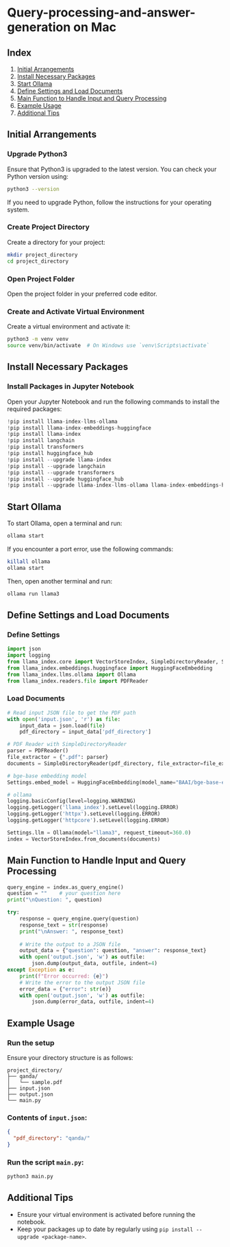 # Query-processing-and-answer-generation on Mac

## Index
1. [Initial Arrangements](#initial-arrangements)
2. [Install Necessary Packages](#install-necessary-packages)
3. [Start Ollama](#start-ollama)
4. [Define Settings and Load Documents](#define-settings-and-load-documents)
5. [Main Function to Handle Input and Query Processing](#main-function-to-handle-input-and-query-processing)
6. [Example Usage](#example-usage)
7. [Additional Tips](#additional-tips)

## Initial Arrangements

### Upgrade Python3
Ensure that Python3 is upgraded to the latest version. You can check your Python version using:

```bash
python3 --version
```

If you need to upgrade Python, follow the instructions for your operating system.

### Create Project Directory
Create a directory for your project:

```bash
mkdir project_directory
cd project_directory
```

### Open Project Folder
Open the project folder in your preferred code editor.

### Create and Activate Virtual Environment
Create a virtual environment and activate it:

```bash
python3 -m venv venv
source venv/bin/activate  # On Windows use `venv\Scripts\activate`
```

## Install Necessary Packages

### Install Packages in Jupyter Notebook
Open your Jupyter Notebook and run the following commands to install the required packages:

```python
!pip install llama-index-llms-ollama
!pip install llama-index-embeddings-huggingface
!pip install llama-index
!pip install langchain
!pip install transformers
!pip install huggingface_hub
!pip install --upgrade llama-index
!pip install --upgrade langchain
!pip install --upgrade transformers
!pip install --upgrade huggingface_hub
!pip install --upgrade llama-index-llms-ollama llama-index-embeddings-huggingface
```

## Start Ollama
To start Ollama, open a terminal and run:

```bash
ollama start
```

If you encounter a port error, use the following commands:

```bash
killall ollama
ollama start
```

Then, open another terminal and run:

```bash
ollama run llama3
```

## Define Settings and Load Documents

### Define Settings

```python
import json
import logging
from llama_index.core import VectorStoreIndex, SimpleDirectoryReader, Settings
from llama_index.embeddings.huggingface import HuggingFaceEmbedding
from llama_index.llms.ollama import Ollama
from llama_index.readers.file import PDFReader
```

### Load Documents

```python
# Read input JSON file to get the PDF path
with open('input.json', 'r') as file:
    input_data = json.load(file)
    pdf_directory = input_data['pdf_directory']

# PDF Reader with SimpleDirectoryReader
parser = PDFReader()
file_extractor = {".pdf": parser}
documents = SimpleDirectoryReader(pdf_directory, file_extractor=file_extractor).load_data()

# bge-base embedding model
Settings.embed_model = HuggingFaceEmbedding(model_name="BAAI/bge-base-en-v1.5")

# ollama
logging.basicConfig(level=logging.WARNING)
logging.getLogger('llama_index').setLevel(logging.ERROR)
logging.getLogger('httpx').setLevel(logging.ERROR)
logging.getLogger('httpcore').setLevel(logging.ERROR)

Settings.llm = Ollama(model="llama3", request_timeout=360.0)
index = VectorStoreIndex.from_documents(documents)
```

## Main Function to Handle Input and Query Processing

```python
query_engine = index.as_query_engine()
question = ""    # your question here
print("\nQuestion: ", question)

try:
    response = query_engine.query(question)
    response_text = str(response)
    print("\nAnswer: ", response_text)
    
    # Write the output to a JSON file
    output_data = {"question": question, "answer": response_text}
    with open('output.json', 'w') as outfile:
        json.dump(output_data, outfile, indent=4)
except Exception as e:
    print(f"Error occurred: {e}")
    # Write the error to the output JSON file
    error_data = {"error": str(e)}
    with open('output.json', 'w') as outfile:
        json.dump(error_data, outfile, indent=4)
```

## Example Usage

### Run the setup
Ensure your directory structure is as follows:

```
project_directory/
├── qanda/
│   └── sample.pdf
├── input.json
├── output.json
└── main.py
```

### Contents of `input.json`:
```json
{
  "pdf_directory": "qanda/"
}
```

### Run the script `main.py`:
```bash
python3 main.py
```

## Additional Tips
- Ensure your virtual environment is activated before running the notebook.
- Keep your packages up to date by regularly using `pip install --upgrade <package-name>`.
